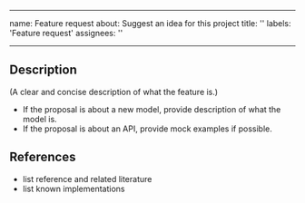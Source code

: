 <!--- Licensed to the Apache Software Foundation (ASF) under one -->
<!--- or more contributor license agreements.  See the NOTICE file -->
<!--- distributed with this work for additional information -->
<!--- regarding copyright ownership.  The ASF licenses this file -->
<!--- to you under the Apache License, Version 2.0 (the -->
<!--- "License"); you may not use this file except in compliance -->
<!--- with the License.  You may obtain a copy of the License at -->

<!---   http://www.apache.org/licenses/LICENSE-2.0 -->

<!--- Unless required by applicable law or agreed to in writing, -->
<!--- software distributed under the License is distributed on an -->
<!--- "AS IS" BASIS, WITHOUT WARRANTIES OR CONDITIONS OF ANY -->
<!--- KIND, either express or implied.  See the License for the -->
<!--- specific language governing permissions and limitations -->
<!--- under the License. -->

---
name: Feature request
about: Suggest an idea for this project
title: ''
labels: 'Feature request'
assignees: ''

---

## Description
(A clear and concise description of what the feature is.)
- If the proposal is about a new model, provide description of what the model is.
- If the proposal is about an API, provide mock examples if possible.

## References
- list reference and related literature
- list known implementations
